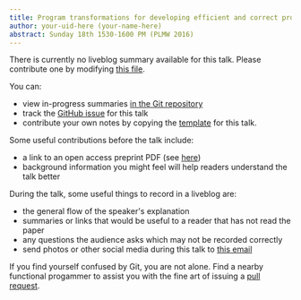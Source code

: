 ```yaml
---
title: Program transformations for developing efficient and correct programs with ease
author: your-uid-here (your-name-here)
abstract: Sunday 18th 1530-1600 PM (PLMW 2016)
---
```


There is currently no liveblog summary available for this talk. Please contribute one by modifying [this file](https://github.com/ocamllabs/icfp2016-blog/blob/master/PLMW/program-transformations-for-de.md).

You can:
* view in-progress summaries [in the Git repository](https://github.com/ocamllabs/icfp2016-blog/tree/master/PLMW/program-transformations-for-de/)
* track the [GitHub issue](https://github.com/ocamllabs/icfp2016-blog/issues/32) for this talk
* contribute your own notes by copying the [template](program-transformations-for-de/template.md) for this talk.

Some useful contributions before the talk include:
* a link to an open access preprint PDF (see [here](https://github.com/gasche/icfp2016-papers))
* background information you might feel will help readers understand the talk better

During the talk, some useful things to record in a liveblog are:
* the general flow of the speaker's explanation
* summaries or links that would be useful to a reader that has not read the paper
* any questions the audience asks which may not be recorded correctly
* send photos or other social media during this talk to [this email](mailto:icfp16.photos@gmail.com?subject=PLMW:program-transformations-for-de)

If you find yourself confused by Git, you are not alone. Find a nearby functional progammer
to assist you with the fine art of issuing a [pull request](https://help.github.com/articles/about-pull-requests/).


